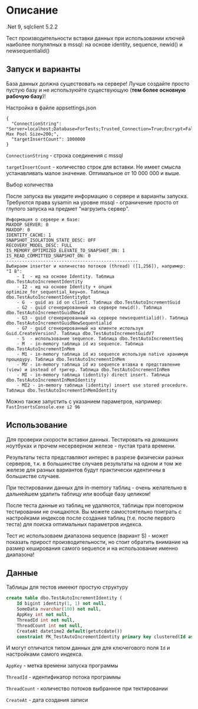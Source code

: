 ﻿# Описание

.Net 9, sqlclient 5.2.2

Тест производительности вставки данных при использовании 
ключей наиболее популяпных в mssql: на основе identity, sequence, newid() и newsequentialid()  

## Запуск и варианты

База данных должна существовать на сервере! Лучше создайте просто пустую базу и не используюйте существующую (**тем более основную рабочую базу**)!

Настройка в файле appsettings.json

```
{
  "ConnectionString": "Server=localhost;Database=ForTests;Trusted_Connection=True;Encrypt=False;TrustServerCertificate=True; Max Pool Size=200;",
  "targetInsertCount": 1000000
}
```

`ConnectionString` - строка соединения с mssql

`targetInsertCount` - количество строк для вставки. Не имеет смысла устанавливать малое значение. Оптимальное от 10 000 000 и выше.

Выбор количества 

После запуска вы увидите информацию о сервере и варианты запуска.
Требуются права sysamin на уровне mssql - ограничение просто от 
глупого запуска на предмет "нагрузить сервер".

```
Информация о сервере и базе:
MAXDOP SERVER: 0
MAXDOP: 0
IDENTITY_CACHE: 1
SNAPSHOT_ISOLATION_STATE_DESC: OFF
RECOVERY_MODEL_DESC: FULL
IS_MEMORY_OPTIMIZED_ELEVATE_TO_SNAPSHOT_ON: 1
IS_READ_COMMITTED_SNAPSHOT_ON: 0
--------------------------------------------------
Выбираем inserter и количество потоков (thread) ([1,256]), например: "I 8":
    - I  - ид на основе Identity. Таблица dbo.TestAutoIncrementIdentity
    - I2 - ид на основе Identity + опция optimize_for_sequential_key=on. Таблица dbo.TestAutoIncrementIdentityOpt
    - G  - guid as id on client. Таблица dbo.TestAutoIncrementGuid
    - G2 - guid сгенерированный на сервере newid(). Таблица dbo.TestAutoIncrementGuidNewId
    - G3 - guid сгенерированный на сервере newsequentialid(). Таблица dbo.TestAutoIncrementGuidNewSequentialid
    - G7 - guid сгенерированный на клиенте используя Guid.CreateVersion7. Таблица dbo.TestAutoIncrementGuidV7
    - S  - использование sequence. Таблица dbo.TestAutoIncrementSeq
    - M  - in-memory таблица id из sequence. Таблица dbo.TestAutoIncrementInMem
    - M1 - in-memory таблица id из sequence использую native хранимую процедуру. Таблица dbo.TestAutoIncrementInMem
    - MV - in-memory таблица id из sequence втавка в представление (view) и instead of тригер. Таблица dbo.TestAutoIncrementInMem
    - MI - in-memory таблица (identity) direct insert. Таблица dbo.TestAutoIncrementInMemIdentity
    - MI2 - in-memory таблица (identity) insert use stored procedure. Таблица dbo.TestAutoIncrementInMemIdentity
```

Можно также запустить с указанием параметров, например: `FastInsertsConsole.exe i2 96`

## Использование

Для проверки скорости вставки данных. Тестировать на домашних ноутбуках и прочем несерверном железе - пустая трата времени. 

Результаты теста представляют интерес в разрезе физически разных серверов, т.к. в большинстве случаев результаты на одном и том же железе 
для разных вариантов будут практически идентичны в большистве случаев.

При тестировании данных для in-memory таблиц - очень желательно в дальнейшем удалить таблицу или вообще базу целиком! 

После теста данные из таблиц не удаляются, таблицы при повторном тестировании не очищаются.
Вы можете самостоятельно поиграть с настройками индексов после создания таблиц (т.е. после первого теста) для 
поиска оптимальных параметров индекса.

Тест ис использоваем диапазона sequence (вариант S) - может показать прирост производительности, но 
стоит обратить внимание на размер кеширования самого sequence и на использование именно диапазона!

## Данные

Таблицы для тестов имееют простую структуру

``` sql
create table dbo.TestAutoIncrementIdentity (
    Id bigint identity(1, 1) not null,
    SomeData nvarchar(100) not null,
    AppKey int not null,
    ThreadId int not null,
    ThreadCount int not null,
    CreateAt datetime2 default(getutcdate())
    constraint PK_TestAutoIncrementIdentity primary key clustered(Id asc));
```

И могут отличатся типом данных для для ключегового поля `Id` и настройками самого индекса.

`AppKey` - метка времени запуска программы

`ThreadId` - идентификатор потока программы

`ThreadCount` - количество потоков выбранное при тектировании

`CreateAt` - дата создания записи